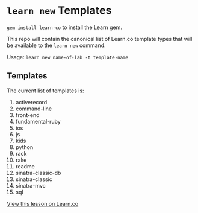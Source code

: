 # `learn new` Templates

`gem install learn-co` to install the Learn gem.

This repo will contain the canonical list of Learn.co template types
that will be available to the `learn new` command.

Usage: `learn new name-of-lab -t template-name`

## Templates

The current list of templates is:

1. activerecord
2. command-line
3. front-end
4. fundamental-ruby
5. ios
6. js
7. kids
8. python
9. rack
10. rake
11. readme
12. sinatra-classic-db
13. sinatra-classic
14. sinatra-mvc
15. sql







<a href='https://learn.co/lessons/learn-generate-templates' data-visibility='hidden'>View this lesson on Learn.co</a>
